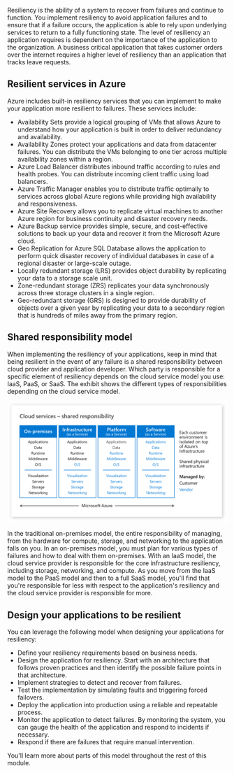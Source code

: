 Resiliency is the ability of a system to recover from failures and continue to function. You implement resiliency to avoid application failures and to ensure that if a failure occurs, the application is able to rely upon underlying services to return to a fully functioning state. The level of resiliency an application requires is dependent on the importance of the application to the organization. A business critical application that takes customer orders over the internet requires a higher level of resiliency than an application that tracks leave requests. 

## Resilient services in Azure

Azure includes built-in resiliency services that you can implement to make your application more resilient to failures. These services include:

- Availability Sets provide a logical grouping of VMs that allows Azure to understand how your application is built in order to deliver redundancy and availability.  
- Availability Zones protect your applications and data from datacenter failures. You can distribute the VMs belonging to one tier across multiple availability zones within a region.
- Azure Load Balancer distributes inbound traffic according to rules and health probes. You can distribute incoming client traffic using load balancers.
- Azure Traffic Manager enables you to distribute traffic optimally to services across global Azure regions while providing high availability and responsiveness.
- Azure Site Recovery allows you to replicate virtual machines to another Azure region for business continuity and disaster recovery needs.
- Azure Backup service provides simple, secure, and cost-effective solutions to back up your data and recover it from the Microsoft Azure cloud.
- Geo Replication for Azure SQL Database allows the application to perform quick disaster recovery of individual databases in case of a regional disaster or large-scale outage.  
- Locally redundant storage (LRS) provides object durability by replicating your data to a storage scale unit.
- Zone-redundant storage (ZRS) replicates your data synchronously across three storage clusters in a single region.  
- Geo-redundant storage (GRS) is designed to provide durability of objects over a given year by replicating your data to a secondary region that is hundreds of miles away from the primary region.

## Shared responsibility model

When implementing the resiliency of your applications, keep in mind that being resilient in the event of any failure is a shared responsibility between cloud provider and application developer. Which party is responsible for a specific element of resiliency depends on the cloud service model you use: IaaS, PaaS, or SaaS.  The exhibit shows the different types of responsibilities depending on the cloud service model.

![Diagram of the shared responsibility model for cloud services.](../media/shared-responsibility.png)

In the traditional on-premises model, the entire responsibility of managing, from the hardware for compute, storage, and networking to the application falls on you. In an on-premises model, you must plan for various types of failures and how to deal with them on-premises. With an IaaS model, the cloud service provider is responsible for the core infrastructure resiliency, including storage, networking, and compute. As you move from the IaaS model to the PaaS model and then to a full SaaS model, you'll find that you're responsible for less with respect to the application's resiliency and the cloud service provider is responsible for more.

## Design your applications to be resilient

You can leverage the following model when designing your applications for resiliency:

- Define your resiliency requirements based on business needs.
- Design the application for resiliency. Start with an architecture that follows proven practices and then identify the possible failure points in that architecture.
- Implement strategies to detect and recover from failures.
- Test the implementation by simulating faults and triggering forced failovers.
- Deploy the application into production using a reliable and repeatable process.
- Monitor the application to detect failures. By monitoring the system, you can gauge the health of the application and respond to incidents if necessary.
- Respond if there are failures that require manual intervention.

You'll learn more about parts of this model throughout the rest of this module.
